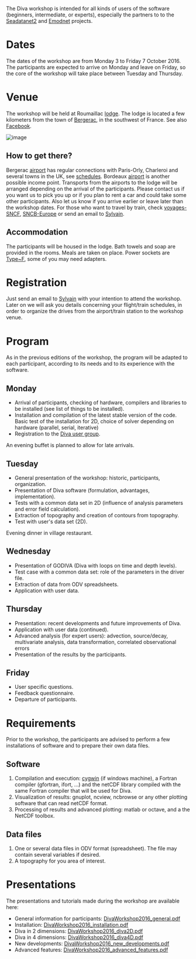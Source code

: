 The Diva workshop is intended for all kinds of users of the software (beginners, intermediate, or experts), especially the partners to to the [Seadatanet2](http://www.seadatanet.org/) and [Emodnet](http://www.emodnet-chemistry.eu/portal/portal/) projects.

# Dates

The dates of the workshop are from Monday 3 to Friday 7 October 2016. The participants are expected to arrive on Monday and leave on Friday, so the core of the workshop will take place between Tuesday and Thursday.

# Venue

The workshop will be held at Roumaillac [lodge](http://www.gite-roumaillac.fr/en?set_language=en). The lodge is located a few kilometers from the town of [Bergerac](http://www.bergerac-tourisme.com/), in the southwest of France. See also [Facebook](https://www.facebook.com/roumaillac).

![image](https://user-images.githubusercontent.com/19711048/27424416-3bbfca06-5735-11e7-8aaf-172f04309690.png)

## How to get there?

Bergerac [airport](http://www.bergerac.aeroport.fr/) has regular connections with Paris-Orly, Charleroi and several towns in the UK, see [schedules](http://www.bergerac.aeroport.fr/english/schedules-destinations/departures). Bordeaux [airport](http://www.bordeaux.aeroport.fr/en) is another possible income point. Transports from the airports to the lodge will be arranged depending on the arrival of the participants. Please contact us if you want us to pick you up or if you plan to rent a car and could take some other participants. Also let us know if you arrive earlier or leave later than the workshop dates. For those who want to travel by train, check [voyages-SNCF](http://be.voyages-sncf.com/en/), [SNCB-Europe](https://www.b-europe.com/Travel/Booking/Tickets?autoactivatestep2=false&origin=&dest=&traveltype=TwoWay&outbound=&outboundt=&outboundtp=DepartureTime&inbound=&inboundt=&inboundtp=DepartureTime&comfortclass=2&ticketlanguage=en&travelparty=%257B%2522P%2522%253A%255B%257B%2522T%2522%253A%2522A%2522%252C%2522R%2522%253A%255B%2522%2522%255D%257D%255D%252C%2522M%2522%253Afalse%257D#stepTravelWish) or send an email to [Sylvain](mailto:swatelet@ulg.ac.be).

## Accommodation

The participants will be housed in the lodge. Bath towels and soap are provided in the rooms. Meals are taken on place. Power sockets are [Type~F](http://en.wikipedia.org/wiki/AC_power_plugs_and_sockets#CEE_7.2F5_.28French.29), some of you may need adapters.

# Registration

Just send an email to [Sylvain](mailto:swatelet@ulg.ac.be) with your intention to attend the workshop. Later on we will ask you details concerning your flight/train schedules, in order to organize the drives from the airport/train station to the workshop venue.

# Program

As in the previous editions of the workshop, the program will be adapted to each participant, according to its needs and to its experience with the software.

## Monday

*  Arrival of participants, checking of hardware, compilers and libraries to be installed (see list of things to be installed).
*  Installation and compilation of the latest stable version of the code. Basic test of the installation for 2D, choice of solver depending on hardware (parallel, serial, iterative)
*  Registration to the [Diva user group](https://groups.google.com/forum/#!forum/diva_users).

An evening buffet is planned to allow for late arrivals.

## Tuesday

*  General presentation of the workshop: historic, participants, organization.
*  Presentation of Diva software (formulation, advantages, implementation).
*  Tests with a common data set in 2D (influence of analysis parameters and error field calculation).
*  Extraction of topography and creation of contours from topography.
*  Test with user's data set (2D).

Evening dinner in village restaurant.

## Wednesday

*  Presentation of GODIVA (Diva with loops on time and depth levels).
*  Test case with a common data set: role of the parameters in the driver file.
*  Extraction of data from ODV spreadsheets.
*  Application with user data.

## Thursday

*  Presentation: recent developments and future improvements of Diva.
*  Application with user data (continued).
*  Advanced analysis (for expert users): advection, source/decay, multivariate analysis, data transformation, correlated observational errors
*  Presentation of the results by the participants.

## Friday

*  User specific questions.
*  Feedback questionnaire.
*  Departure of participants.

# Requirements

Prior to the workshop, the participants are advised to perform a few installations of software and to prepare their own data files.

## Software

1.  Compilation and execution: [cygwin](http://www.cygwin.com/) (if windows machine), a Fortran compiler (gfortran, ifort, …) and the netCDF library compiled with the same Fortran compiler that will be used for Diva.
2.  Visualization of results: gnuplot, ncview, ncbrowse or any other plotting software that can read netCDF format.
3.  Processing of results and advanced plotting: matlab or octave, and a the NetCDF toolbox.

## Data files

1.  One or several data files in ODV format (spreadsheet). The file may contain several variables if desired.
2.  A topography for you area of interest.

# Presentations

The presentations and tutorials made during the workshop are available here:

*   General information for participants: [DivaWorkshop2016_general.pdf](http://orbi.ulg.ac.be/retrieve/318449/355913/DivaWorkshop2016_general.pdf)
*   Installation: [DivaWorkshop2016_installation.pdf](http://orbi.ulg.ac.be/retrieve/318450/355913/DivaWorkshop2016_installation.pdf)
*   Diva in 2 dimensions: [DivaWorkshop2016_diva2D.pdf](http://orbi.ulg.ac.be/retrieve/318451/355913/DivaWorkshop2016_diva2D.pdf)
*   Diva in 4 dimensions: [DivaWorkshop2016_diva4D.pdf](http://orbi.ulg.ac.be/retrieve/318452/355913/DivaWorkshop2016_diva4D.pdf)
*   New developments: [DivaWorkshop2016_new_developments.pdf](http://modb.oce.ulg.ac.be/mediawiki/upload/DIVA/talks/DivaWorkshop2016_new_developments.pdf)
*   Advanced features: [DivaWorkshop2016_advanced_features.pdf](http://orbi.ulg.ac.be/retrieve/318453/355913/DivaWorkshop2016_advanced_features.pdf)
